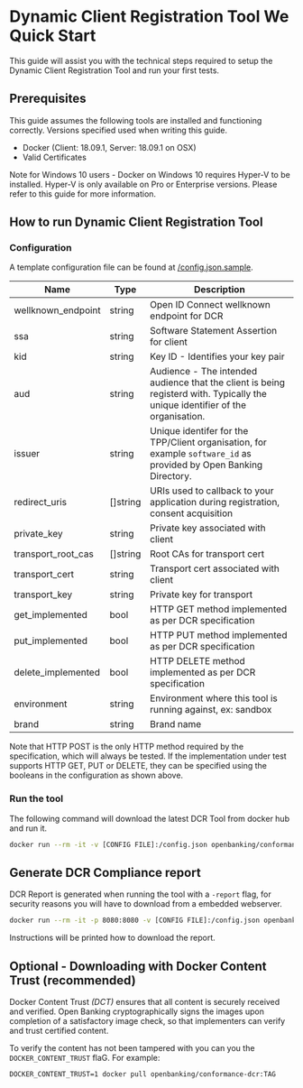 # Dynamic Client Registration Tool We Quick Start

This guide will assist you with the technical steps required to setup the Dynamic Client Registration Tool and run your first tests.

## Prerequisites

This guide assumes the following tools are installed and functioning correctly. Versions specified used when writing this guide.

* Docker (Client: 18.09.1, Server: 18.09.1 on OSX)
* Valid Certificates

Note for Windows 10 users - Docker on Windows 10 requires Hyper-V to be installed. Hyper-V is only available on Pro or Enterprise versions. Please refer to this guide for more information.

## How to run Dynamic Client Registration Tool

### Configuration

A template configuration file can be found at [/config.json.sample](/config.json.sample).

|Name                       |Type        |Description                               |
|---------------------------|------------|------------------------------------------|
|wellknown_endpoint         | string     | Open ID Connect wellknown endpoint for DCR|
|ssa                        | string     | Software Statement Assertion for client   |
|kid                        | string     | Key ID - Identifies your key pair|
|aud                        | string     | Audience - The intended audience that the client is being registerd with. Typically the unique identifier of the organisation.|
|issuer                     | string     | Unique identifer for the TPP/Client organisation, for example `software_id` as provided by Open Banking Directory. |
|redirect_uris              | []string   | URIs used to callback to your application during registration, consent acquisition|
|private_key                | string     | Private key associated with client|
|transport_root_cas         | []string   | Root CAs for transport cert|
|transport_cert             | string     | Transport cert associated with client|
|transport_key              | string     | Private key for transport|
|get_implemented            | bool       | HTTP GET method implemented as per DCR specification|
|put_implemented            | bool       | HTTP PUT method implemented as per DCR specification|
|delete_implemented         | bool       | HTTP DELETE method implemented as per DCR specification|
|environment                | string     | Environment where this tool is running against, ex: sandbox|
|brand                      | string     | Brand name|

Note that HTTP POST is the only HTTP method required by the specification, which will always be tested. If the implementation under test supports HTTP GET, PUT or DELETE, they can be specified using the booleans in the configuration as shown above.

### Run the tool

The following command will download the latest DCR Tool from docker hub and run it.

```sh
docker run --rm -it -v [CONFIG FILE]:/config.json openbanking/conformance-dcr:[TAG] -config-path=/config.json
```

## Generate DCR Compliance report

DCR Report is generated when running the tool with a `-report` flag, for security reasons you will have
to download from a embedded webserver.

```sh
docker run --rm -it -p 8080:8080 -v [CONFIG FILE]:/config.json openbanking/conformance-dcr:[TAG] -config-path=/config.json
```

Instructions will be printed how to download the report.

## Optional - Downloading with Docker Content Trust (recommended)

Docker Content Trust *(DCT)* ensures that all content is securely received and verified. Open Banking cryptographically signs the images upon completion of a satisfactory image check, so that implementers can verify and trust certified content.

To verify the content has not been tampered with you can you the `DOCKER_CONTENT_TRUST` flaG. For example:

    DOCKER_CONTENT_TRUST=1 docker pull openbanking/conformance-dcr:TAG